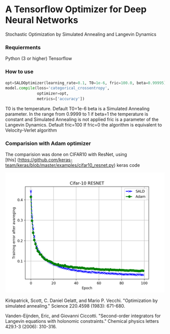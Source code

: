 # A Tensorflow Optimizer for Deep Neural Networks

Stochastic Optimization by Simulated Annealing and Langevin Dynamics


### Requierments
Python (3 or higher)
Tensorflow
  
### How to use
```python
opt=SALDOptimizer(learning_rate=0.1, T0=1e-6, fric=100.0, beta=0.99995)
model.compile(loss='categorical_crossentropy',
              optimizer=opt,
              metrics=['accuracy'])
```

T0 is the temperature. Default T0=1e-6
beta is a Simulated Annealing parameter. In the range from 0.9999 to 1
if beta=1 the temperature is constant and Simulated Annealing is not applied
fric is a parameter of the Langevin Dynamics. Default fric=100
If fric=0 the algorithm is equivalent to Velocity-Verlet algorithm

### Comparision with Adam optimizer
The comparision was done on CIFAR10 with ResNet, using  
[this] (https://github.com/keras-team/keras/blob/master/examples/cifar10_resnet.py) keras code

![Training results](https://github.com/borbysh/SALDOptimizer/blob/master/Figure_1.png)



Kirkpatrick, Scott, C. Daniel Gelatt, and Mario P. Vecchi. "Optimization by simulated annealing." Science 220.4598 (1983): 671-680.

Vanden-Eijnden, Eric, and Giovanni Ciccotti. "Second-order integrators for Langevin equations with holonomic constraints." Chemical physics letters 429.1-3 (2006): 310-316.
